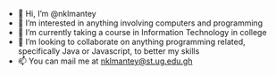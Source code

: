 - 👋 Hi, I’m @nklmantey
- 👀 I’m interested in anything involving computers and programming
- 🌱 I’m currently taking a course in Information Technology in college
- 💞️ I’m looking to collaborate on anything programming related, specifically Java or Javascript, to better my skills
- 📫 You can mail me at nklmantey@st.ug.edu.gh

<!---
nklmantey/nklmantey is a ✨ special ✨ repository because its `README.md` (this file) appears on your GitHub profile.
You can click the Preview link to take a look at your changes.
--->
